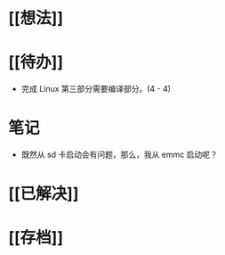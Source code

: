 # [[想法]]

# [[待办]]
- 完成 Linux 第三部分需要编译部分。(4 - 4)
# 笔记
- 既然从 sd 卡启动会有问题，那么，我从 emmc 启动呢？
# [[已解决]]

# [[存档]]